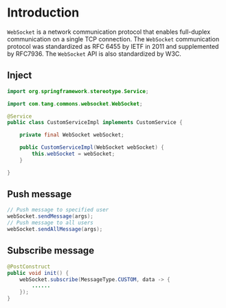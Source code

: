 # Introduction

`WebSocket` is a network communication protocol that enables full-duplex communication on a single TCP connection. The `WebSocket` communication protocol was standardized as RFC 6455 by IETF in 2011 and supplemented by RFC7936. The `WebSocket` API is also standardized by W3C.

## Inject

```java
import org.springframework.stereotype.Service;

import com.tang.commons.websocket.WebSocket;

@Service
public class CustomServiceImpl implements CustomService {

    private final WebSocket webSocket;

    public CustomServiceImpl(WebSocket webSocket) {
        this.webSocket = webSocket;
    }

}
```

## Push message

```java
// Push message to specified user
webSocket.sendMessage(args);
// Push message to all users
webSocket.sendAllMessage(args);
```

## Subscribe message

```java
@PostConstruct
public void init() {
    webSocket.subscribe(MessageType.CUSTOM, data -> {
        ......
    });
}
```
